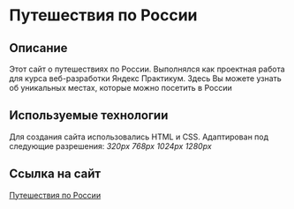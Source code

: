 # Путешествия по России

## Описание
Этот сайт о путешествиях по России. Выполнялся как проектная работа для курса веб-разработки Яндекс Практикум. Здесь Вы можете узнать об уникальных местах, которые можно посетить в России
## Используемые технологии
Для создания сайта использовались HTML и CSS. Адаптирован под следующие разрешения: 
*320px*
*768px*
*1024px*
*1280px*
## Ссылка на сайт
[Путешествия по России](https://github.com/natadavlina/russian-travel/blob/master/index.html)
